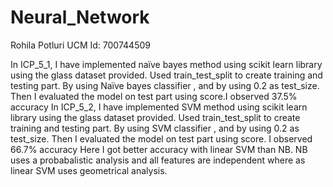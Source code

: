 # Neural_Network

Rohila Potluri
UCM Id: 700744509

In ICP_5_1, I have implemented naïve bayes method using scikit learn library using the glass dataset provided. Used train_test_split to create training and testing part. By using Naïve bayes classifier , and by using 0.2 as test_size. Then I evaluated the model on test part using score.I observed 37.5% accuracy
In ICP_5_2, I have implemented SVM method using scikit learn library using the glass dataset provided. Used train_test_split to create training and testing part. By using SVM classifier , and by using 0.2 as test_size. Then I evaluated the model on test part using score. I observed 66.7% accuracy
Here I got better accuracy with linear SVM than NB. NB uses a probabalistic analysis and all features are independent where as linear SVM uses geometrical analysis.
